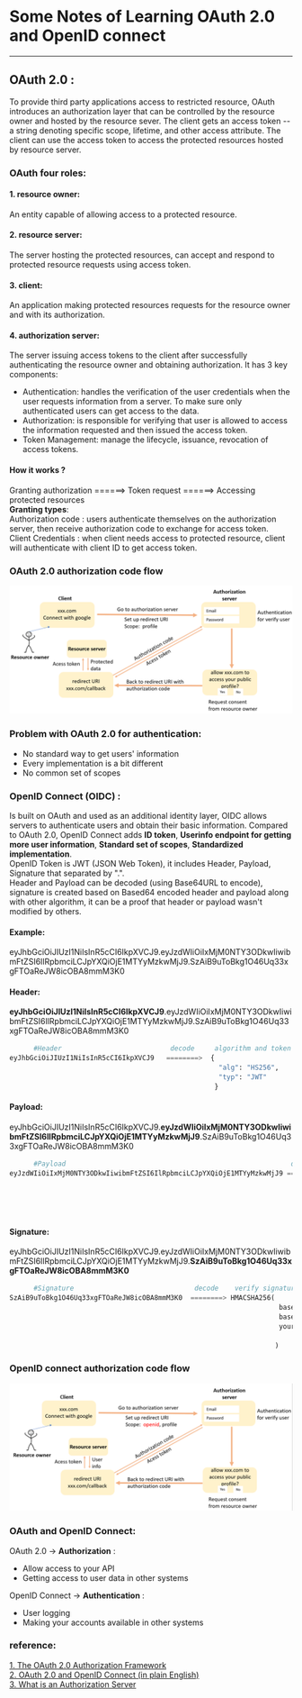 # Some Notes of Learning OAuth 2.0 and OpenID connect


___

## OAuth 2.0 : 
To provide third party applications access to restricted resource, 
OAuth introduces an authorization layer that can be controlled by the resource owner and hosted by the resource sever. 
The client gets an access token --a string denoting specific scope, lifetime, and other access attribute.
The client can use the access token to access the protected resources hosted by resource server.
### OAuth four roles:
#### 1. resource owner:  
An entity capable of allowing access to a protected resource.
#### 2. resource server:  
The server hosting the protected resources, can accept and respond to protected resource requests using access token.
#### 3. client:  
An application making protected resources requests for the resource owner and with its authorization.

#### 4. authorization server:  
The server issuing access tokens to the client after successfully authenticating the resource owner and obtaining authorization. 
It has 3 key components: 
* Authentication: handles the verification of the user credentials when the user requests information from a server.
To make sure only authenticated users can get access to the data.
* Authorization: is responsible for verifying that user is allowed to access the information requested and then issued the access token. 
* Token Management: manage the lifecycle, issuance, revocation of access tokens.

#### How it works ?  
Granting authorization ======> Token request ======> Accessing protected resources  
**Granting types**:  
Authorization code : users authenticate themselves on the authorization server, then receive authorization code to exchange for access token.  
Client Credentials : when client needs access to protected resource, client will authenticate with client ID to get access token.
### OAuth 2.0 authorization code flow

![code flow](OAuth2.0_png/code_flow.png "code flow")


### Problem with OAuth 2.0 for authentication:
* No standard way to get users' information
* Every implementation is a bit different 
* No common set of scopes


### OpenID Connect (OIDC) :
Is built on OAuth and used as an additional identity layer, OIDC allows servers to authenticate users and obtain their basic information.
Compared to OAuth 2.0, OpenID Connect adds  **ID token**, **Userinfo endpoint for getting more user information**, **Standard set of scopes**, **Standardized implementation**.  
OpenID Token is JWT (JSON Web Token), it includes Header, Payload, Signature that separated by ".".  
Header and Payload can be decoded (using Base64URL to encode), signature is created based on Based64 encoded header and payload along with other algorithm, 
it can be a proof that header or payload wasn't modified by others.  
#### Example: 
eyJhbGciOiJIUzI1NiIsInR5cCI6IkpXVCJ9.eyJzdWIiOiIxMjM0NTY3ODkwIiwibmFtZSI6IlRpbmciLCJpYXQiOjE1MTYyMzkwMjJ9.SzAiB9uToBkg1O46Uq33xgFTOaReJW8icOBA8mmM3K0  


#### Header:   
**eyJhbGciOiJIUzI1NiIsInR5cCI6IkpXVCJ9**.eyJzdWIiOiIxMjM0NTY3ODkwIiwibmFtZSI6IlRpbmciLCJpYXQiOjE1MTYyMzkwMjJ9.SzAiB9uToBkg1O46Uq33xgFTOaReJW8icOBA8mmM3K0  

```python
      #Header                           decode     algorithm and token type 
eyJhbGciOiJIUzI1NiIsInR5cCI6IkpXVCJ9   ========>  {
                                                    "alg": "HS256",
                                                    "typ": "JWT"
                                                   }
```
#### Payload:   
eyJhbGciOiJIUzI1NiIsInR5cCI6IkpXVCJ9.**eyJzdWIiOiIxMjM0NTY3ODkwIiwibmFtZSI6IlRpbmciLCJpYXQiOjE1MTYyMzkwMjJ9**.SzAiB9uToBkg1O46Uq33xgFTOaReJW8icOBA8mmM3K0  


```python
      #Payload                                                        decode     data 
eyJzdWIiOiIxMjM0NTY3ODkwIiwibmFtZSI6IlRpbmciLCJpYXQiOjE1MTYyMzkwMjJ9 ========> {
                                                                                 "sub": "1234567890",
                                                                                 "name": "Ting",
                                                                                 "iat": 1516239022
                                                                                }
```

#### Signature:   
eyJhbGciOiJIUzI1NiIsInR5cCI6IkpXVCJ9.eyJzdWIiOiIxMjM0NTY3ODkwIiwibmFtZSI6IlRpbmciLCJpYXQiOjE1MTYyMzkwMjJ9.**SzAiB9uToBkg1O46Uq33xgFTOaReJW8icOBA8mmM3K0**  

```python
      #Signature                              decode    verify signature 
SzAiB9uToBkg1O46Uq33xgFTOaReJW8icOBA8mmM3K0  ========> HMACSHA256(
                                                                   base64UrlEncode(header) + "." +
                                                                   base64UrlEncode(payload),
                                                                   your-256-bit-secret
                                                                    
                                                                  )
```

### OpenID connect authorization code flow

![OIDC code flow](OAuth2.0_png/OIDC_code_flow.png "OIDC code flow")





### OAuth and OpenID Connect: 
OAuth 2.0 -> **Authorization** :  
* Allow access to your API  
* Getting access to user data in other systems  

OpenID Connect -> **Authentication** :  
* User logging  
* Making your accounts available in other systems


### reference:  
[1. The OAuth 2.0 Authorization Framework ]( https://datatracker.ietf.org/doc/html/rfc6749#section-1 "title")  
[2. OAuth 2.0 and OpenID Connect (in plain English) ](https://www.youtube.com/watch?v=996OiexHze0 "title")  
[3. What is an Authorization Server](https://www.descope.com/learn/post/authorization-server "title")
 
